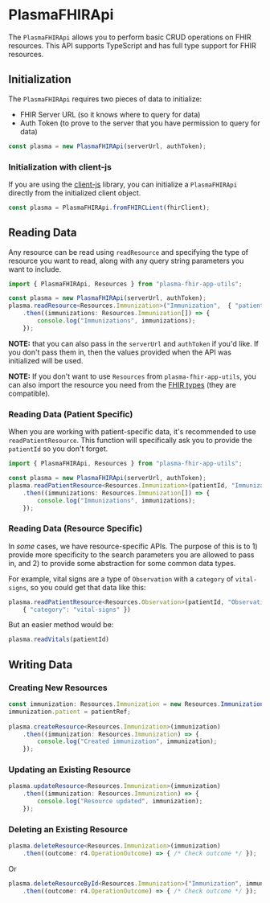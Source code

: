 # PlasmaFHIRApi

The `PlasmaFHIRApi` allows you to perform basic CRUD operations on FHIR resources. This API supports TypeScript and has full type support for FHIR resources.

## Initialization

The `PlasmaFHIRApi` requires two pieces of data to initialize:

* FHIR Server URL (so it knows where to query for data)
* Auth Token (to prove to the server that you have permission to query for data)

```typescript
const plasma = new PlasmaFHIRApi(serverUrl, authToken);
```

### Initialization with client-js

If you are using the [client-js](https://github.com/smart-on-fhir/client-js) library, you can initialize a `PlasmaFHIRApi` directly from the initialized client object.

```typescript
const plasma = PlasmaFHIRApi.fromFHIRCLient(fhirClient);
```

## Reading Data

Any resource can be read using `readResource` and specifying the type of resource you want to read, along with any query string parameters you want to include.

```typescript
import { PlasmaFHIRApi, Resources } from "plasma-fhir-app-utils";

const plasma = new PlasmaFHIRApi(serverUrl, authToken);
plasma.readResource<Resources.Immunization>("Immunization",  { "patient": patientId })
    .then((immunizations: Resources.Immunization[]) => {
        console.log("Immunizations", immunizations);
    });
```

**NOTE:** that you can also pass in the `serverUrl` and `authToken` if you'd like. If you don't pass them in, then the values provided when the API was initialized will be used.

**NOTE:** If you don't want to use `Resources` from `plasma-fhir-app-utils`, you can also import the resource you need from the [FHIR types](https://github.com/DefinitelyTyped/DefinitelyTyped/tree/master/types/fhir) (they are compatible).

### Reading Data (Patient Specific)

When you are working with patient-specific data, it's recommended to use `readPatientResource`. This function will specifically ask you to provide the `patientId` so you don't forget.

```typescript
import { PlasmaFHIRApi, Resources } from "plasma-fhir-app-utils";

const plasma = new PlasmaFHIRApi(serverUrl, authToken);
plasma.readPatientResource<Resources.Immunization>(patientId, "Immunization",  {})
    .then((immunizations: Resources.Immunization[]) => {
        console.log("Immunizations", immunizations);
    });
```

### Reading Data (Resource Specific)

In _some_ cases, we have resource-specific APIs. The purpose of this is to 1) provide more specificity to the search parameters you are allowed to pass in, and 2) to provide some abstraction for some common data types.

For example, vital signs are a type of `Observation` with a `category` of `vital-signs`, so you could get that data like this:

```typescript
plasma.readPatientResource<Resources.Observation>(patientId, "Observation", 
    { "category": "vital-signs" })
```

But an easier method would be:

```typescript
plasma.readVitals(patientId)
```

## Writing Data

### Creating New Resources

```typescript
const immunization: Resources.Immunization = new Resources.Immunization();
immunization.patient = patientRef;
        
plasma.createResource<Resources.Immunization>(immunization)
    .then((immunization: Resources.Immunization) => {
        console.log("Created immunization", immunization);        
    });
```

### Updating an Existing Resource

```typescript
plasma.updateResource<Resources.Immunization>(immunization)
    .then((immunization: Resources.Immunization) => {
        console.log("Resource updated", immunization);
    });
```

### Deleting an Existing Resource

```typescript
plasma.deleteResource<Resources.Immunization>(immunization)
    .then((outcome: r4.OperationOutcome) => { /* Check outcome */ });
```

Or

```typescript
plasma.deleteResourceById<Resources.Immunization>("Immunization", immunization.id + "")
    .then((outcome: r4.OperationOutcome) => { /* Check outcome */ });
```

